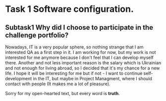 # Task 1 Software configuration.
## Subtask1 Why did I choose to participate in the challenge portfolio?

Nowadays, IT is a very popular sphere, so nothing strange that I am interested QA as a first step in it. I am working for now, but my work is not interested for me anymore because I don't feel that I can develop myself there. Another and not less important reason is the salary which is Ukrainian and not enough for living abroad, so I decided that it's my chance for a new life. I hope it will be interesting for me but if not - I want to continue self-development in the IT, but maybe in Project Managment, where I should contact with people (It makes me a lot of pleasure).

Sorry for my open-hearted text, but every word is **truth**.